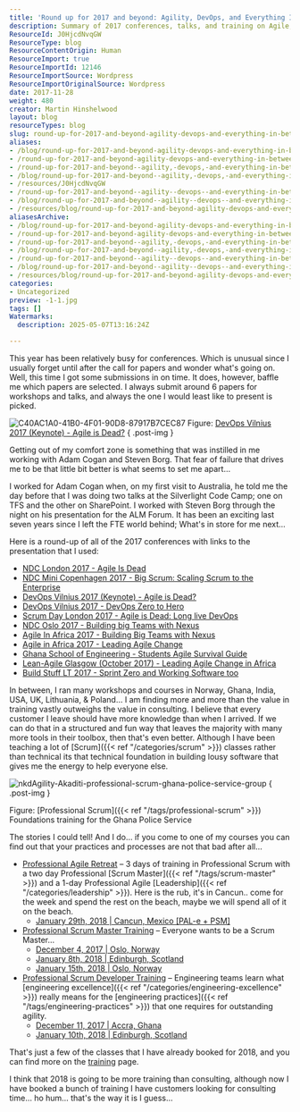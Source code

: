 ```yaml
---
title: 'Round up for 2017 and beyond: Agility, DevOps, and Everything In-between'
description: Summary of 2017 conferences, talks, and training on Agile, DevOps, Scrum, and team leadership, with insights from global workshops and upcoming course details.
ResourceId: J0HjcdNvqGW
ResourceType: blog
ResourceContentOrigin: Human
ResourceImport: true
ResourceImportId: 12146
ResourceImportSource: Wordpress
ResourceImportOriginalSource: Wordpress
date: 2017-11-28
weight: 480
creator: Martin Hinshelwood
layout: blog
resourceTypes: blog
slug: round-up-for-2017-and-beyond-agility-devops-and-everything-in-between
aliases:
- /blog/round-up-for-2017-and-beyond-agility-devops-and-everything-in-between
- /round-up-for-2017-and-beyond-agility-devops-and-everything-in-between
- /round-up-for-2017-and-beyond--agility,-devops,-and-everything-in-between
- /blog/round-up-for-2017-and-beyond--agility,-devops,-and-everything-in-between
- /resources/J0HjcdNvqGW
- /round-up-for-2017-and-beyond--agility--devops--and-everything-in-between
- /blog/round-up-for-2017-and-beyond--agility--devops--and-everything-in-between
- /resources/blog/round-up-for-2017-and-beyond-agility-devops-and-everything-in-between
aliasesArchive:
- /blog/round-up-for-2017-and-beyond-agility-devops-and-everything-in-between
- /round-up-for-2017-and-beyond-agility-devops-and-everything-in-between
- /round-up-for-2017-and-beyond--agility,-devops,-and-everything-in-between
- /blog/round-up-for-2017-and-beyond--agility,-devops,-and-everything-in-between
- /round-up-for-2017-and-beyond--agility--devops--and-everything-in-between
- /blog/round-up-for-2017-and-beyond--agility--devops--and-everything-in-between
- /resources/blog/round-up-for-2017-and-beyond-agility-devops-and-everything-in-between
categories:
- Uncategorized
preview: -1-1.jpg
tags: []
Watermarks:
  description: 2025-05-07T13:16:24Z

---
```

This year has been relatively busy for conferences. Which is unusual since I usually forget until after the call for papers and wonder what's going on. Well, this time I got some submissions in on time. It does, however, baffle me which papers are selected. I always submit around 6 papers for workshops and talks, and always the one I would least like to present is picked.

![C40AC1A0-41B0-4F01-90D8-87917B7CEC87](images/-1-1.jpg "C40AC1A0-41B0-4F01-90D8-87917B7CEC87") Figure: [DevOps Vilnius 2017 (Keynote) - Agile is Dead?](http://nkdagility.net/2jOeQ0c)
{ .post-img }

Getting out of my comfort zone is something that was instilled in me working with Adam Cogan and Steven Borg. That fear of failure that drives me to be that little bit better is what seems to set me apart…

I worked for Adam Cogan when, on my first visit to Australia, he told me the day before that I was doing two talks at the Silverlight Code Camp; one on TFS and the other on SharePoint. I worked with Steven Borg through the night on his presentation for the ALM Forum. It has been an exciting last seven years since I left the FTE world behind; What's in store for me next…

Here is a round-up of all of the 2017 conferences with links to the presentation that I used:

- [NDC London 2017 - Agile Is Dead](http://nkdagility.net/2zrKU13)
- [NDC Mini Copenhagen 2017 - Big Scrum: Scaling Scrum to the Enterprise](http://nkdagility.net/2A1XZe9)
- [DevOps Vilnius 2017 (Keynote) - Agile is Dead?](http://nkdagility.net/2jOeQ0c)
- [DevOps Vilnius 2017 - DevOps Zero to Hero](http://nkdagility.net/2hUtmDa)
- [Scrum Day London 2017 - Agile is Dead: Long live DevOps](http://nkdagility.net/2hJG9Er)
- [NDC Oslo 2017 - Building big Teams with Nexus](http://nkdagility.net/2iHy18o)
- [Agile In Africa 2017 - Building Big Teams with Nexus](http://nkdagility.net/2zYaf1N)
- [Agile in Africa 2017 - Leading Agile Change](http://nkdagility.net/2zc3N3G)
- [Ghana School of Engineering - Students Agile Survival Guide](http://nkdagility.net/2zZ36Oq)
- [Lean-Agile Glasgow (October 2017) - Leading Agile Change in Africa](http://nkdagility.net/2AmTZbs)
- [Build Stuff LT 2017 - Sprint Zero and Working Software too](http://nkdagility.net/2A1tCVh)

In between, I ran many workshops and courses in Norway, Ghana, India, USA, UK, Lithuania, & Poland… I am finding more and more than the value in training vastly outweighs the value in consulting. I believe that every customer I leave should have more knowledge than when I arrived. If we can do that in a structured and fun way that leaves the majority with many more tools in their toolbox, then that's even better. Although I have been teaching a lot of [Scrum]({{< ref "/categories/scrum" >}}) classes rather than technical its that technical foundation in building lousy software that gives me the energy to help everyone else.

![nkdAgility-Akaditi-professional-scrum-ghana-police-service-group](images/nkdAgility-Akaditi-professional-scrum-ghana-police-service-group-2-2.jpg "nkdAgility-Akaditi-professional-scrum-ghana-police-service-group")
{ .post-img }

Figure: [Professional Scrum]({{< ref "/tags/professional-scrum" >}}) Foundations training for the Ghana Police Service

The stories I could tell! And I do… if you come to one of my courses you can find out that your practices and processes are not that bad after all…

- [Professional Agile Retreat](https://nkdagility.com/training/courses/professional-agile-retreat-with-psm-pal/) – 3 days of training in Professional Scrum with a two day Professional [Scrum Master]({{< ref "/tags/scrum-master" >}}) and a 1-day Professional Agile [Leadership]({{< ref "/categories/leadership" >}}). Here is the rub, it's in Cancun.. come for the week and spend the rest on the beach, maybe we will spend all of it on the beach.
  - [January 29th, 2018 | Cancun, Mexico \[PAL-e + PSM\]](https://nkdagility.com/training/scheduled/professional-agile-retreat-with-psm-pal-in-cancun-mexico-on-29th-january-2018/)
- [Professional Scrum Master Training](https://nkdagility.com/training/courses/professional-scrum-master/) – Everyone wants to be a Scrum Master…
  - [December 4, 2017 | Oslo, Norway](https://nkdagility.com/training/scheduled/professional-scrum-master-oslo-december-2017/)
  - [January 8th, 2018 | Edinburgh, Scotland](https://nkdagility.com/training/scheduled/professional-scrum-master-edinburgh-scotland-8th-january-2018/)
  - [January 15th, 2018 | Oslo, Norway](https://nkdagility.com/training/scheduled/professional-scrum-master-oslo-norway-15th-january-2018/)
- [Professional Scrum Developer Training](https://nkdagility.com/training/courses/professional-scrum-developer-training/) – Engineering teams learn what [engineering excellence]({{< ref "/categories/engineering-excellence" >}}) really means for the [engineering practices]({{< ref "/tags/engineering-practices" >}}) that one requires for outstanding agility.
  - [December 11, 2017 | Accra, Ghana](https://nkdagility.com/training/scheduled/professional-scrum-developer-accra-ghana-11th-december-2017/)
  - [January 10th, 2018 | Edinburgh, Scotland](https://nkdagility.com/training/scheduled/professional-scrum-developer-edinburgh-scotland-january-2018/)

That's just a few of the classes that I have already booked for 2018, and you can find more on the [training](https://nkdagility.com/training) page.

I think that 2018 is going to be more training than consulting, although now I have booked a bunch of training I have customers looking for consulting time… ho hum… that's the way it is I guess…
